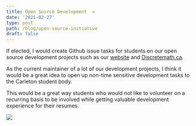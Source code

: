 ```yaml
---
title: Open Source Development  ⚒️
date: '2021-02-27'
type: post
path: /blog/open-source-initiative
draft: false
---
```

If elected, I would create Github issue tasks for students on our open source  development projects such as our [website](http://ccss.carleton.ca) and [Discretemath.ca](http://discretemath.ca/).

As the current maintainer of a lot of our development projects, I think it would be a great idea to open up non-time sensitive development tasks to the Carleton student body.

This would be a great way students who would not like to volunteer on a recurring basis to be involved while getting valuable development experience for their resumes.

![](https://media1.giphy.com/media/K9Xy6osm73DbxIa8f2/giphy.gif)